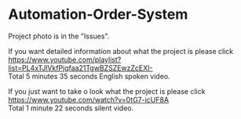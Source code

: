 # Automation-Order-System

Project photo is in the "Issues".

If you want detailed information about what the project is please click                    
https://www.youtube.com/playlist?list=PL4xTJlVkfPjqfaa21TgwBZSZEwzZcEXI-                
Total 5 minutes 35 seconds English spoken video.

If you just want to take o look what the project is please click                    
https://www.youtube.com/watch?v=0tG7-icUF8A              
Total 1 minute 22 seconds silent video.
